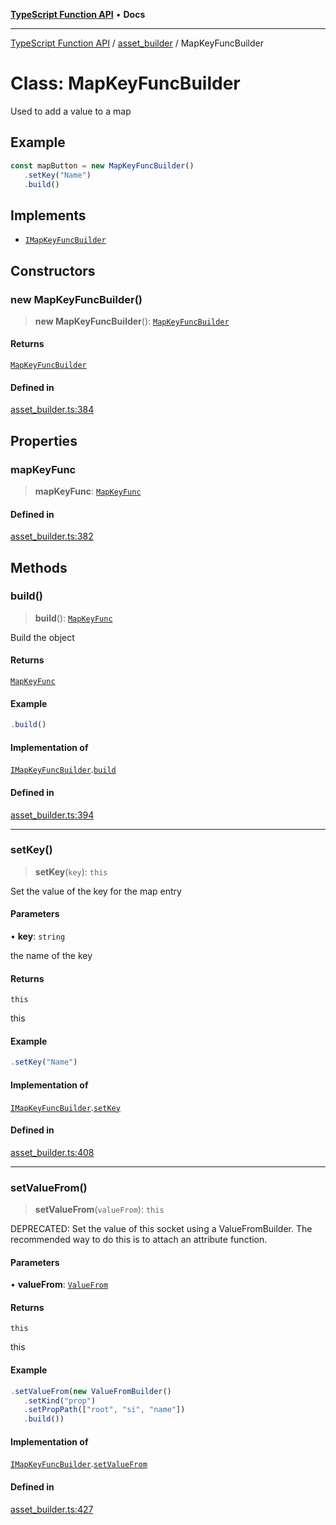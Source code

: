 [**TypeScript Function API**](../../README.md) • **Docs**

***

[TypeScript Function API](../../README.md) / [asset\_builder](../README.md) / MapKeyFuncBuilder

# Class: MapKeyFuncBuilder

Used to add a value to a map

## Example

```ts
const mapButton = new MapKeyFuncBuilder()
   .setKey("Name")
   .build()
```

## Implements

- [`IMapKeyFuncBuilder`](../interfaces/IMapKeyFuncBuilder.md)

## Constructors

### new MapKeyFuncBuilder()

> **new MapKeyFuncBuilder**(): [`MapKeyFuncBuilder`](MapKeyFuncBuilder.md)

#### Returns

[`MapKeyFuncBuilder`](MapKeyFuncBuilder.md)

#### Defined in

[asset\_builder.ts:384](https://github.com/systeminit/si/blob/main/bin/lang-js/src/asset_builder.ts#L384)

## Properties

### mapKeyFunc

> **mapKeyFunc**: [`MapKeyFunc`](../interfaces/MapKeyFunc.md)

#### Defined in

[asset\_builder.ts:382](https://github.com/systeminit/si/blob/main/bin/lang-js/src/asset_builder.ts#L382)

## Methods

### build()

> **build**(): [`MapKeyFunc`](../interfaces/MapKeyFunc.md)

Build the object

#### Returns

[`MapKeyFunc`](../interfaces/MapKeyFunc.md)

#### Example

```ts
.build()
```

#### Implementation of

[`IMapKeyFuncBuilder`](../interfaces/IMapKeyFuncBuilder.md).[`build`](../interfaces/IMapKeyFuncBuilder.md#build)

#### Defined in

[asset\_builder.ts:394](https://github.com/systeminit/si/blob/main/bin/lang-js/src/asset_builder.ts#L394)

***

### setKey()

> **setKey**(`key`): `this`

Set the value of the key for the map entry

#### Parameters

• **key**: `string`

the name of the key

#### Returns

`this`

this

#### Example

```ts
.setKey("Name")
```

#### Implementation of

[`IMapKeyFuncBuilder`](../interfaces/IMapKeyFuncBuilder.md).[`setKey`](../interfaces/IMapKeyFuncBuilder.md#setkey)

#### Defined in

[asset\_builder.ts:408](https://github.com/systeminit/si/blob/main/bin/lang-js/src/asset_builder.ts#L408)

***

### setValueFrom()

> **setValueFrom**(`valueFrom`): `this`

DEPRECATED: Set the value of this socket using a ValueFromBuilder.
The recommended way to do this is to attach an attribute function.

#### Parameters

• **valueFrom**: [`ValueFrom`](../interfaces/ValueFrom.md)

#### Returns

`this`

this

#### Example

```ts
.setValueFrom(new ValueFromBuilder()
   .setKind("prop")
   .setPropPath(["root", "si", "name"])
   .build())
```

#### Implementation of

[`IMapKeyFuncBuilder`](../interfaces/IMapKeyFuncBuilder.md).[`setValueFrom`](../interfaces/IMapKeyFuncBuilder.md#setvaluefrom)

#### Defined in

[asset\_builder.ts:427](https://github.com/systeminit/si/blob/main/bin/lang-js/src/asset_builder.ts#L427)
